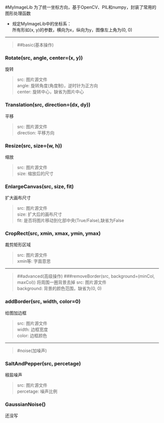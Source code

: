 #MyImageLib
为了统一坐标方向，基于OpenCV、PIL和numpy，封装了常用的图形处理函数

- 规定MyImageLib中的坐标系：  
 所有形如(x, y)的参数，横向为x，纵向为y，图像左上角为(0, 0)

----
> ##basic(基本操作)
### Rotate(src, angle, center=(x, y))
旋转
>src:        图片源文件  
>angle:      旋转角度(角度制)，逆时针为正方向  
>center:     旋转中心，缺省为图片中心
### Translation(src, direction=(dx, dy))
平移
>src:        图片源文件  
>direction:  平移方向

### Resize(src, size=(w, h))
缩放
>src:        图片源文件  
>size:       缩放后的尺寸

### EnlargeCanvas(src, size, fit)
扩大画布尺寸
>src:        图片源文件  
>size:       扩大后的画布尺寸  
>fit:        是否将图片移动到化部中央(True/False),缺省为False  

### CropRect(src, xmin, xmax, ymin, ymax)
裁剪矩形区域
>src:        图片源文件   
>xmin等:     字面意思

----
> ##advanced(高级操作)
###removeBorder(src, background=(minCol, maxCol))
将周围一圈背景去掉
>src:        图片源文件   
>background: 背景的颜色范围，缺省为(0, 0)  

### addBorder(src, width, color=0)
给图加边框
>src:        图片源文件  
>width:      边框宽度  
>color:      边框颜色

----
> #noise(加噪声)
### SaltAndPepper(src, percetage)
椒盐噪声
>src:        图片源文件   
>percetage:  噪声比例  

### GaussianNoise()
还没写